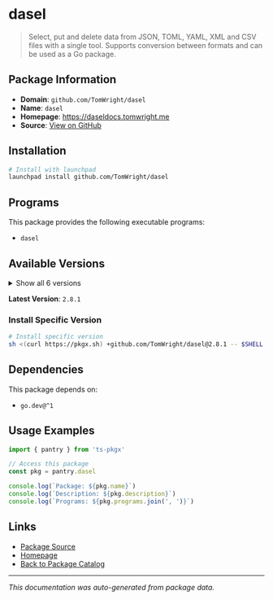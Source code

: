 # dasel

> Select, put and delete data from JSON, TOML, YAML, XML and CSV files with a single tool. Supports conversion between formats and can be used as a Go package.

## Package Information

- **Domain**: `github.com/TomWright/dasel`
- **Name**: `dasel`
- **Homepage**: https://daseldocs.tomwright.me
- **Source**: [View on GitHub](https://github.com/pkgxdev/pantry/tree/main/projects/github.com/TomWright/dasel/package.yml)

## Installation

```bash
# Install with launchpad
launchpad install github.com/TomWright/dasel
```

## Programs

This package provides the following executable programs:

- `dasel`

## Available Versions

<details>
<summary>Show all 6 versions</summary>

- `2.8.1`, `2.8.0`, `2.7.0`, `2.6.0`, `2.5.0`
- `2.4.1`

</details>

**Latest Version**: `2.8.1`

### Install Specific Version

```bash
# Install specific version
sh <(curl https://pkgx.sh) +github.com/TomWright/dasel@2.8.1 -- $SHELL -i
```

## Dependencies

This package depends on:

- `go.dev@^1`

## Usage Examples

```typescript
import { pantry } from 'ts-pkgx'

// Access this package
const pkg = pantry.dasel

console.log(`Package: ${pkg.name}`)
console.log(`Description: ${pkg.description}`)
console.log(`Programs: ${pkg.programs.join(', ')}`)
```

## Links

- [Package Source](https://github.com/pkgxdev/pantry/tree/main/projects/github.com/TomWright/dasel/package.yml)
- [Homepage](https://daseldocs.tomwright.me)
- [Back to Package Catalog](../../../package-catalog.md)

---

*This documentation was auto-generated from package data.*
